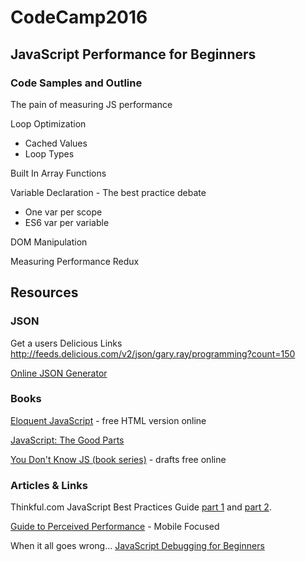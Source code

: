 # CodeCamp2016

## JavaScript Performance for Beginners

### Code Samples and Outline

The pain of measuring JS performance 

Loop Optimization
  - Cached Values
  - Loop Types

Built In Array Functions

Variable Declaration - The best practice debate
  - One var per scope 
  - ES6 var per variable 
  
DOM Manipulation

Measuring Performance Redux

## Resources
### JSON
Get a users Delicious Links http://feeds.delicious.com/v2/json/gary.ray/programming?count=150

[Online JSON Generator](http://beta.json-generator.com/) 

### Books

[Eloquent JavaScript](http://eloquentjavascript.net/) - free HTML version online

[JavaScript: The Good Parts](http://shop.oreilly.com/product/9780596517748.do)

[You Don't Know JS (book series)](https://github.com/getify/You-Dont-Know-JS) - drafts free online

### Articles & Links
Thinkful.com JavaScript Best Practices Guide [part 1](https://www.thinkful.com/learn/javascript-best-practices-1/) and [part 2](https://www.thinkful.com/learn/javascript-best-practices-1/). 

[Guide to Perceived Performance](https://www.mobify.com/blog/beginners-guide-to-perceived-performance/) - Mobile Focused

When it all goes wrong... [JavaScript Debugging for Beginners](http://juliepagano.com/blog/2014/05/18/javascript-debugging-for-beginners/)
